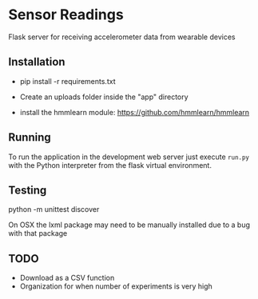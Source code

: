 Sensor Readings
=========

Flask server for receiving accelerometer data from wearable devices

Installation
------------

- pip install -r requirements.txt

- Create an uploads folder inside the "app" directory

- install the hmmlearn module: https://github.com/hmmlearn/hmmlearn



Running
-------

To run the application in the development web server just execute `run.py` with the Python interpreter from the flask virtual environment.


Testing
-------

python -m unittest discover

On OSX the lxml package may need to be manually installed due to a bug with that package


TODO
-------

- Download as a CSV function
- Organization for when number of experiments is very high
